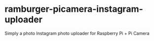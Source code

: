 # ramburger-picamera-instagram-uploader
Simply a photo Instagram photo uploader for Raspberry Pi + Pi Camera
